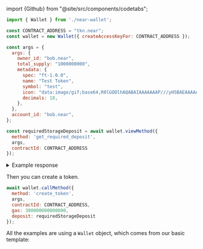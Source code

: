 import {Github} from "@site/src/components/codetabs";

```js
import { Wallet } from './near-wallet';

const CONTRACT_ADDRESS = "tkn.near";
const wallet = new Wallet({ createAccessKeyFor: CONTRACT_ADDRESS });

const args = {
  args: {
    owner_id: "bob.near",
    total_supply: "1000000000",
    metadata: {
      spec: "ft-1.0.0",
      name: "Test Token",
      symbol: "test",
      icon: "data:image/gif;base64,R0lGODlhAQABAIAAAAAAAP///yH5BAEAAAAALAAAAAABAAEAAAIBRAA7",
      decimals: 18,
    },
  },
  account_id: "bob.near",
};

const requiredStorageDeposit = await wallet.viewMethod({
  method: 'get_required_deposit',
  args,
  contractId: CONTRACT_ADDRESS
});
```

<details>
<summary>Example response</summary>
<p>

```json
'2234830000000000000000000'
```

</p>

</details>

Then you can create a token.

```js
await wallet.callMethod({
  method: 'create_token',
  args,
  contractId: CONTRACT_ADDRESS,
  gas: 300000000000000,
  deposit: requiredStorageDeposit
});
```

All the examples are using a `Wallet` object, which comes from our basic template:

<Github fname="near-wallet.js"
  url="https://github.com/near-examples/hello-near-js/blob/master/frontend/near-wallet.js"
  start="20" end="27" />